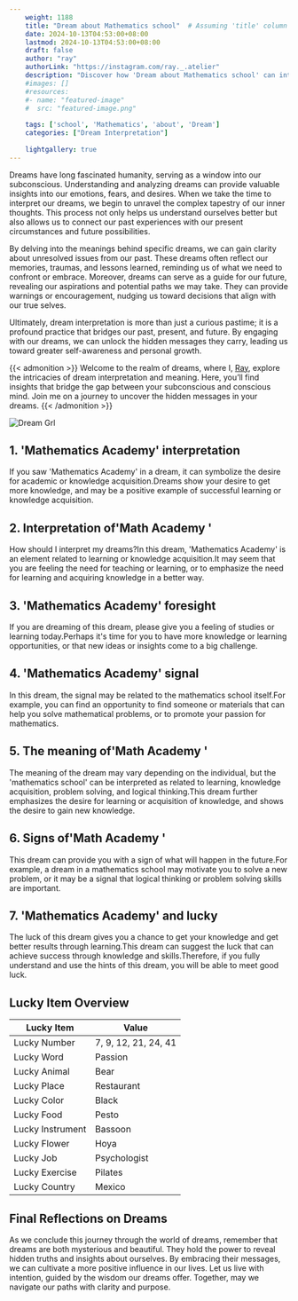 ```yaml
---
    weight: 1188
    title: "Dream about Mathematics school"  # Assuming 'title' column exists
    date: 2024-10-13T04:53:00+08:00
    lastmod: 2024-10-13T04:53:00+08:00
    draft: false
    author: "ray"
    authorLink: "https://instagram.com/ray._.atelier"
    description: "Discover how 'Dream about Mathematics school' can interpret your future and uncover its significant meanings in your life."
    #images: []
    #resources:
    #- name: "featured-image"
    #  src: "featured-image.png"
    
    tags: ['school', 'Mathematics', 'about', 'Dream']
    categories: ["Dream Interpretation"]
    
    lightgallery: true
---
```

    
Dreams have long fascinated humanity, serving as a window into our subconscious. Understanding and analyzing dreams can provide valuable insights into our emotions, fears, and desires. When we take the time to interpret our dreams, we begin to unravel the complex tapestry of our inner thoughts. This process not only helps us understand ourselves better but also allows us to connect our past experiences with our present circumstances and future possibilities.

By delving into the meanings behind specific dreams, we can gain clarity about unresolved issues from our past. These dreams often reflect our memories, traumas, and lessons learned, reminding us of what we need to confront or embrace. Moreover, dreams can serve as a guide for our future, revealing our aspirations and potential paths we may take. They can provide warnings or encouragement, nudging us toward decisions that align with our true selves.

Ultimately, dream interpretation is more than just a curious pastime; it is a profound practice that bridges our past, present, and future. By engaging with our dreams, we can unlock the hidden messages they carry, leading us toward greater self-awareness and personal growth.

{{< admonition >}}
Welcome to the realm of dreams, where I, [Ray](https://instagram.com/ray._.atelier), explore the intricacies of dream interpretation and meaning. Here, you’ll find insights that bridge the gap between your subconscious and conscious mind. Join me on a journey to uncover the hidden messages in your dreams.
{{< /admonition >}}

![Dream Grl](https://cdn.pixabay.com/photo/2017/11/02/03/35/gothic-2910057_1280.jpg "Dream Grl")

## 1. 'Mathematics Academy' interpretation
If you saw 'Mathematics Academy' in a dream, it can symbolize the desire for academic or knowledge acquisition.Dreams show your desire to get more knowledge, and may be a positive example of successful learning or knowledge acquisition.

## 2. Interpretation of'Math Academy '
How should I interpret my dreams?In this dream, 'Mathematics Academy' is an element related to learning or knowledge acquisition.It may seem that you are feeling the need for teaching or learning, or to emphasize the need for learning and acquiring knowledge in a better way.

## 3. 'Mathematics Academy' foresight
If you are dreaming of this dream, please give you a feeling of studies or learning today.Perhaps it's time for you to have more knowledge or learning opportunities, or that new ideas or insights come to a big challenge.

## 4. 'Mathematics Academy' signal
In this dream, the signal may be related to the mathematics school itself.For example, you can find an opportunity to find someone or materials that can help you solve mathematical problems, or to promote your passion for mathematics.

## 5. The meaning of'Math Academy '
The meaning of the dream may vary depending on the individual, but the 'mathematics school' can be interpreted as related to learning, knowledge acquisition, problem solving, and logical thinking.This dream further emphasizes the desire for learning or acquisition of knowledge, and shows the desire to gain new knowledge.

## 6. Signs of'Math Academy '
This dream can provide you with a sign of what will happen in the future.For example, a dream in a mathematics school may motivate you to solve a new problem, or it may be a signal that logical thinking or problem solving skills are important.

## 7. 'Mathematics Academy' and lucky
The luck of this dream gives you a chance to get your knowledge and get better results through learning.This dream can suggest the luck that can achieve success through knowledge and skills.Therefore, if you fully understand and use the hints of this dream, you will be able to meet good luck.

## Lucky Item Overview
| Lucky Item          | Value              |
|---------------|--------------------|
| Lucky Number        | 7, 9, 12, 21, 24, 41  |
| Lucky Word          | Passion |
| Lucky Animal        | Bear |
| Lucky Place         | Restaurant     |
| Lucky Color         | Black     |
| Lucky Food          | Pesto      |
| Lucky Instrument    | Bassoon |
| Lucky Flower        | Hoya    |
| Lucky Job           | Psychologist       |
| Lucky Exercise      | Pilates  |
| Lucky Country       | Mexico    |


##  Final Reflections on Dreams

As we conclude this journey through the world of dreams, remember that dreams are both mysterious and beautiful. They hold the power to reveal hidden truths and insights about ourselves. By embracing their messages, we can cultivate a more positive influence in our lives. Let us live with intention, guided by the wisdom our dreams offer. Together, may we navigate our paths with clarity and purpose.
